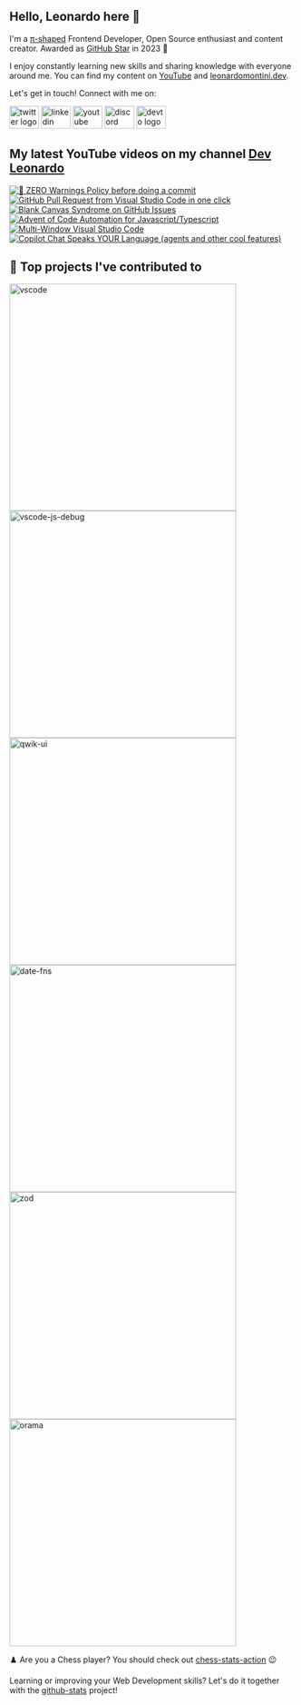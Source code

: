 ## Hello, Leonardo here 👋

I'm a [π-shaped](https://youtu.be/Dje_jaiMnYg) Frontend Developer, Open Source enthusiast and content creator. Awarded as [GitHub Star](https://stars.github.com/profiles/Balastrong/) in 2023 🌟

I enjoy constantly learning new skills and sharing knowledge with everyone around me. You can find my content on [YouTube](https://www.youtube.com/c/DevLeonardo?sub_confirmation=1) and [leonardomontini.dev](https://leonardomontini.dev).

Let's get in touch! Connect with me on:

<div align="left">
  <a href="https://twitter.com/Balastrong" target="_blank"><img src="https://raw.githubusercontent.com/maurodesouza/profile-readme-generator/master/src/assets/icons/social/twitter/default.svg" width="52" height="40" alt="twitter logo" /></a>
  <a href="https://www.linkedin.com/in/leonardo-montini/" target="_blank"><img src="https://raw.githubusercontent.com/maurodesouza/profile-readme-generator/master/src/assets/icons/social/linkedin/default.svg" width="52" height="40" alt="linkedin logo" /></a>
  <a href="https://www.youtube.com/c/DevLeonardo?sub_confirmation=1" target="_blank"><img src="https://raw.githubusercontent.com/maurodesouza/profile-readme-generator/master/src/assets/icons/social/youtube/default.svg" width="52" height="40" alt="youtube logo" /></a>
  <a href="https://discord.gg/bqwyEa6We6" target="_blank"><img src="https://raw.githubusercontent.com/maurodesouza/profile-readme-generator/master/src/assets/icons/social/discord/default.svg" width="52" height="40" alt="discord logo" /></a>
  <a href="https://dev.to/balastrong" target="_blank"><img src="https://raw.githubusercontent.com/maurodesouza/profile-readme-generator/master/src/assets/icons/social/devto/default.svg" width="52" height="40" alt="devto logo" /></a>
</div>

## My latest YouTube videos on my channel [Dev Leonardo](https://www.youtube.com/c/DevLeonardo)

<!-- BEGIN YOUTUBE-CARDS -->
[![🚨 ZERO Warnings Policy before doing a commit](https://ytcards.demolab.com/?id=oHrlgeqkRPY&title=%F0%9F%9A%A8+ZERO+Warnings+Policy+before+doing+a+commit&lang=en&timestamp=1701995431&background_color=%230d1117&title_color=%23ffffff&stats_color=%23dedede&max_title_lines=1&width=250&border_radius=5&duration=46 "🚨 ZERO Warnings Policy before doing a commit")](https://www.youtube.com/watch?v=oHrlgeqkRPY)
[![GitHub Pull Request from Visual Studio Code in one click](https://ytcards.demolab.com/?id=1-vV_0Og36g&title=GitHub+Pull+Request+from+Visual+Studio+Code+in+one+click&lang=en&timestamp=1701875700&background_color=%230d1117&title_color=%23ffffff&stats_color=%23dedede&max_title_lines=1&width=250&border_radius=5&duration=51 "GitHub Pull Request from Visual Studio Code in one click")](https://www.youtube.com/watch?v=1-vV_0Og36g)
[![Blank Canvas Syndrome on GitHub Issues](https://ytcards.demolab.com/?id=wB3DiO_gxow&title=Blank+Canvas+Syndrome+on+GitHub+Issues&lang=en&timestamp=1701703822&background_color=%230d1117&title_color=%23ffffff&stats_color=%23dedede&max_title_lines=1&width=250&border_radius=5&duration=48 "Blank Canvas Syndrome on GitHub Issues")](https://www.youtube.com/watch?v=wB3DiO_gxow)
[![Advent of Code Automation for Javascript/Typescript](https://ytcards.demolab.com/?id=Stf66XnTzbw&title=Advent+of+Code+Automation+for+Javascript%2FTypescript&lang=en&timestamp=1701551718&background_color=%230d1117&title_color=%23ffffff&stats_color=%23dedede&max_title_lines=1&width=250&border_radius=5&duration=291 "Advent of Code Automation for Javascript/Typescript")](https://www.youtube.com/watch?v=Stf66XnTzbw)
[![Multi-Window Visual Studio Code](https://ytcards.demolab.com/?id=vUFqWWQIC4s&title=Multi-Window+Visual+Studio+Code&lang=en&timestamp=1701259250&background_color=%230d1117&title_color=%23ffffff&stats_color=%23dedede&max_title_lines=1&width=250&border_radius=5&duration=361 "Multi-Window Visual Studio Code")](https://www.youtube.com/watch?v=vUFqWWQIC4s)
[![Copilot Chat Speaks YOUR Language (agents and other cool features)](https://ytcards.demolab.com/?id=Q5rwQ925euk&title=Copilot+Chat+Speaks+YOUR+Language+%28agents+and+other+cool+features%29&lang=en&timestamp=1700654428&background_color=%230d1117&title_color=%23ffffff&stats_color=%23dedede&max_title_lines=1&width=250&border_radius=5&duration=315 "Copilot Chat Speaks YOUR Language (agents and other cool features)")](https://www.youtube.com/watch?v=Q5rwQ925euk)
<!-- END YOUTUBE-CARDS -->

## 📕 Top projects I've contributed to

<!-- Repo info cards - https://github.com/anuraghazra/github-readme-stats -->
<!-- Small repo cards (fork) - https://github.com/DenverCoder1/github-readme-stats -->
<p align="left">
  <a href="https://github.com/Microsoft/vscode"><img width="400" src="https://github-readme-stats.vercel.app/api/pin/?username=Microsoft&repo=vscode&theme=react&bg_color=1F222E&title_color=F85D7F&icon_color=F8D866&hide_border=true&show_icons=false" alt="vscode"></a>
  <a href="https://github.com/microsoft/vscode-js-debug"><img width="400" src="https://github-readme-stats.vercel.app/api/pin/?username=microsoft&repo=vscode-js-debug&theme=react&bg_color=1F222E&title_color=F85D7F&icon_color=F8D866&hide_border=true&show_icons=false" alt="vscode-js-debug"></a>
  <a href="https://github.com/qwikifiers/qwik-ui"><img width="400" src="https://github-readme-stats.vercel.app/api/pin/?username=qwikifiers&repo=qwik-ui&theme=react&bg_color=1F222E&title_color=F85D7F&icon_color=F8D866&hide_border=true&show_icons=false" alt="qwik-ui"></a>
  <a href="https://github.com/date-fns/date-fns"><img width="400" src="https://github-readme-stats.vercel.app/api/pin/?username=date-fns&repo=date-fns&theme=react&bg_color=1F222E&title_color=F85D7F&icon_color=F8D866&hide_border=true&show_icons=false" alt="date-fns"></a>
  <a href="https://github.com/colinhacks/zod"><img width="400" src="https://github-readme-stats.vercel.app/api/pin/?username=colinhacks&repo=zod&theme=react&bg_color=1F222E&title_color=F85D7F&icon_color=F8D866&hide_border=true&show_icons=false" alt="zod"></a>
  <a href="https://github.com/oramasearch/orama"><img width="400" src="https://github-readme-stats.vercel.app/api/pin/?username=oramasearch&repo=orama&theme=react&bg_color=1F222E&title_color=F85D7F&icon_color=F8D866&hide_border=true&show_icons=false" alt="orama"></a>
</p>

♟️ Are you a Chess player? You should check out [chess-stats-action](https://github.com/Balastrong/chess-stats-action) 😉

Learning or improving your Web Development skills? Let's do it together with the [github-stats](https://github.com/Balastrong/github-stats) project!
